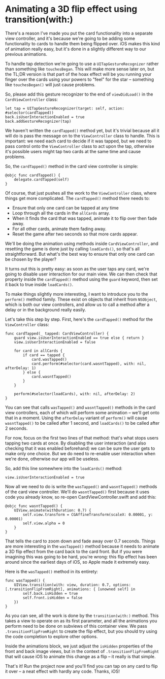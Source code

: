 # Animating a 3D flip effect using transition(with:)

There's a reason I've made you put the card functionality into a separate view controller, and it's because we're going to be adding some functionality to cards to handle them being flipped over. iOS makes this kind of animation really easy, but it's done in a slightly different way to our previous animations.

To handle tap detection we're going to use a `UITapGestureRecognizer` rather than something like `touchesBegan`. This will make more sense later on, but the TL;DR version is that part of the hoax effect will be you running your finger over the cards using your powers to "feel" for the star – something like `touchesBegan()` will just cause problems.

So, please add this gesture recognizer to the end of `viewDidLoad()` in the `CardViewController` class:

    let tap = UITapGestureRecognizer(target: self, action: #selector(cardTapped))
    back.isUserInteractionEnabled = true
    back.addGestureRecognizer(tap)

We haven't written the `cardTapped()` method yet, but it's trivial because all it will do is pass the message on to the `ViewController` class to handle. This is important: we need each card to decide if it was tapped, but we need to pass control onto the `ViewController` class to act upon the tap, otherwise it's possible users might tap two cards at the same time and cause problems.

So, the `cardTapped()` method in the card view controller is simple:

    @objc func cardTapped() {
        delegate.cardTapped(self)
    }

Of course, that just pushes all the work to the `ViewController` class, where things get more complicated. The `cardTapped()` method there needs to:

- Ensure that only one card can be tapped at any time
- Loop through all the cards in the `allCards` array.
- When it finds the card that was tapped, animate it to flip over then fade away.
- For all other cards, animate them fading away.
- Reset the game after two seconds so that more cards appear.

We'll be doing the animation using methods inside `CardViewController`, and resetting the game is done just by calling `loadCards()`, so that's all straightforward. But what's the best way to ensure that only one card can be chosen by the player?

It turns out this is pretty easy: as soon as the user taps any card, we're going to disable user interaction for our main view. We can then check that property inside the `cardTapped()` method using the `guard` keyword, then set it back to true inside `loadCards()`.

To make things slightly more interesting, I want to introduce you to the `perform()` method family. These exist on objects that inherit from `NSObject`, which is both our view controllers, and allow us to call a method after a delay or in the background really easily.

Let's take this step by step. First, here's the `cardTapped()` method for the `ViewController` class:

    func cardTapped(_ tapped: CardViewController) {
        guard view.isUserInteractionEnabled == true else { return }
        view.isUserInteractionEnabled = false

        for card in allCards {
            if card == tapped {
                card.wasTapped()
                card.perform(#selector(card.wasntTapped), with: nil, afterDelay: 1)
            } else {
                card.wasntTapped()
            }
        }

        perform(#selector(loadCards), with: nil, afterDelay: 2)
    }

You can see that calls `wasTapped()` and `wasntTapped()` methods in the card view controllers, each of which will perform some animation – we'll get onto that in a moment. Using the `afterDelay` variant of `perform()` will cause `wasntTapped()` to be called after 1 second, and `loadCards()` to be called after 2 seconds.

For now, focus on the first two lines of that method: that's what stops users tapping two cards at once. By disabling the user interaction (and also checking that it was enabled beforehand) we can be sure the user gets to make only one choice. But we do need to re-enable user interaction when we're done, otherwise our app will be useless.

So, add this line somewhere into the `loadCards()` method:

    view.isUserInteractionEnabled = true

Now all we need to do is write the `wasTapped()` and `wasntTapped()` methods of the card view controller. We'll do `wasntTapped()` first because it uses code you already know, so re-open CardViewController.swift and add this:

    @objc func wasntTapped() {
        UIView.animate(withDuration: 0.7) {
            self.view.transform = CGAffineTransform(scaleX: 0.00001, y: 0.00001)
            self.view.alpha = 0
        }
    }

That tells the card to zoom down and fade away over 0.7 seconds. Things are more interesting in the `wasTapped()` method because it needs to animate a 3D flip effect from the card back to the card front. But if you were imagining this was going to be hard, you're wrong: this flip effect has been around since the earliest days of iOS, so Apple made it extremely easy.

Here is the `wasTapped()` method in its entirety:

    func wasTapped() {
        UIView.transition(with: view, duration: 0.7, options: [.transitionFlipFromRight], animations: { [unowned self] in
            self.back.isHidden = true
            self.front.isHidden = false
        })
    }

As you can see, all the work is done by the `transition(with:)` method. This takes a view to operate on as its first parameter, and all the animations you perform need to be done on subviews of this container view. We pass `.transitionFlipFromRight` to create the flip effect, but you should try using the code completion to explore other options.

Inside the animations block, we just adjust the `isHidden` properties of the front and back image views, but in the context of `.transitionFlipFromRight` that will cause iOS to animate this change as a flip – it really is that simple.

That's it! Run the project now and you'll find you can tap on any card to flip it over – a neat effect with hardly any code. Thanks, iOS!
